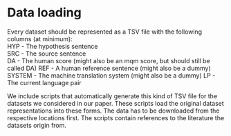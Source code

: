 # Data loading

Every dataset should be represented as a TSV file with the following columns (at minimum):  
HYP - The hypothesis sentence  
SRC - The source sentence  
DA - The human score (might also be an mqm score, but should still be called DA)
REF - A human reference sentence (might also be a dummy)
SYSTEM - The machine translation system (might also be a dummy)
LP - The current language pair

We include scripts that automatically generate this kind of TSV file for the datasets we considered in our paper.
These scripts load the original dataset representations into these forms. The data has to be downloaded from the 
respective locations first. The scripts contain references to the literature the datasets origin from.